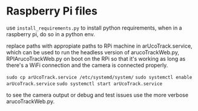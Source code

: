 # Raspberry Pi files

use `install_requirements.py` to install python requirements, when in a raspberry pi, do so in a python env.

replace paths with appropiate paths to RPi machine in arUcoTrack.service, which can be used to run the headless version of arucoTrackWeb.py, RPIArucoTrackWeb.py on boot on the RPi so that it's working as long as there's a WiFi connection and the camera is connected properly.

`sudo cp arUcoTrack.service /etc/systemd/system/`
`sudo systemctl enable arUcoTrack.service`
`sudo systemctl start arUcoTrack.service`

to see the camera output or debug and test issues use the more verbose arucoTrackWeb.py. 